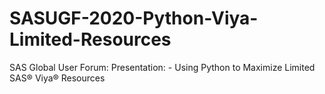 # SASUGF-2020-Python-Viya-Limited-Resources
SAS Global User Forum:  Presentation:  - Using Python to Maximize Limited SAS® Viya® Resources 
